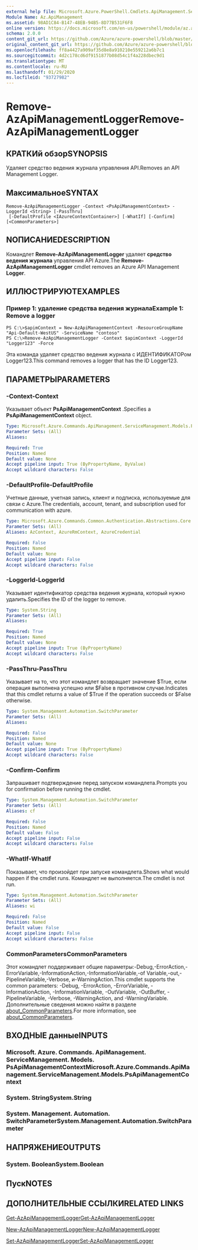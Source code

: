 ```yaml
---
external help file: Microsoft.Azure.PowerShell.Cmdlets.ApiManagement.ServiceManagement.dll-Help.xml
Module Name: Az.ApiManagement
ms.assetid: 98AD1C84-B147-48EB-94B5-8D77B531F6F8
online version: https://docs.microsoft.com/en-us/powershell/module/az.apimanagement/remove-azapimanagementlogger
schema: 2.0.0
content_git_url: https://github.com/Azure/azure-powershell/blob/master/src/ApiManagement/ApiManagement/help/Remove-AzApiManagementLogger.md
original_content_git_url: https://github.com/Azure/azure-powershell/blob/master/src/ApiManagement/ApiManagement/help/Remove-AzApiManagementLogger.md
ms.openlocfilehash: ff8a4427a909af35d8e8a910210e559212a6b7c1
ms.sourcegitcommit: 4d2c178cd6df9151877b08d54c1f4a228dbec9d1
ms.translationtype: MT
ms.contentlocale: ru-RU
ms.lasthandoff: 01/29/2020
ms.locfileid: "93727982"
---
```

# <span data-ttu-id="5a682-101">Remove-AzApiManagementLogger</span><span class="sxs-lookup"><span data-stu-id="5a682-101">Remove-AzApiManagementLogger</span></span>

## <span data-ttu-id="5a682-102">КРАТКИй обзор</span><span class="sxs-lookup"><span data-stu-id="5a682-102">SYNOPSIS</span></span>
<span data-ttu-id="5a682-103">Удаляет средство ведения журнала управления API.</span><span class="sxs-lookup"><span data-stu-id="5a682-103">Removes an API Management Logger.</span></span>

## <span data-ttu-id="5a682-104">Максимальное</span><span class="sxs-lookup"><span data-stu-id="5a682-104">SYNTAX</span></span>

```
Remove-AzApiManagementLogger -Context <PsApiManagementContext> -LoggerId <String> [-PassThru]
 [-DefaultProfile <IAzureContextContainer>] [-WhatIf] [-Confirm] [<CommonParameters>]
```

## <span data-ttu-id="5a682-105">NОПИСАНИЕ</span><span class="sxs-lookup"><span data-stu-id="5a682-105">DESCRIPTION</span></span>
<span data-ttu-id="5a682-106">Командлет **Remove-AzApiManagementLogger** удаляет **средство ведения журнала** управления API Azure.</span><span class="sxs-lookup"><span data-stu-id="5a682-106">The **Remove-AzApiManagementLogger** cmdlet removes an Azure API Management **Logger**.</span></span>

## <span data-ttu-id="5a682-107">ИЛЛЮСТРИРУЮТ</span><span class="sxs-lookup"><span data-stu-id="5a682-107">EXAMPLES</span></span>

### <span data-ttu-id="5a682-108">Пример 1: удаление средства ведения журнала</span><span class="sxs-lookup"><span data-stu-id="5a682-108">Example 1: Remove a logger</span></span>
```
PS C:\>$apimContext = New-AzApiManagementContext -ResourceGroupName "Api-Default-WestUS" -ServiceName "contoso"
PS C:\>Remove-AzApiManagementLogger -Context $apimContext -LoggerId "Logger123" -Force
```

<span data-ttu-id="5a682-109">Эта команда удаляет средство ведения журнала с ИДЕНТИФИКАТОРом Logger123.</span><span class="sxs-lookup"><span data-stu-id="5a682-109">This command removes a logger that has the ID Logger123.</span></span>

## <span data-ttu-id="5a682-110">ПАРАМЕТРЫ</span><span class="sxs-lookup"><span data-stu-id="5a682-110">PARAMETERS</span></span>

### <span data-ttu-id="5a682-111">-Context</span><span class="sxs-lookup"><span data-stu-id="5a682-111">-Context</span></span>
<span data-ttu-id="5a682-112">Указывает объект **PsApiManagementContext** .</span><span class="sxs-lookup"><span data-stu-id="5a682-112">Specifies a **PsApiManagementContext** object.</span></span>

```yaml
Type: Microsoft.Azure.Commands.ApiManagement.ServiceManagement.Models.PsApiManagementContext
Parameter Sets: (All)
Aliases:

Required: True
Position: Named
Default value: None
Accept pipeline input: True (ByPropertyName, ByValue)
Accept wildcard characters: False
```

### <span data-ttu-id="5a682-113">-DefaultProfile</span><span class="sxs-lookup"><span data-stu-id="5a682-113">-DefaultProfile</span></span>
<span data-ttu-id="5a682-114">Учетные данные, учетная запись, клиент и подписка, используемые для связи с Azure.</span><span class="sxs-lookup"><span data-stu-id="5a682-114">The credentials, account, tenant, and subscription used for communication with azure.</span></span>

```yaml
Type: Microsoft.Azure.Commands.Common.Authentication.Abstractions.Core.IAzureContextContainer
Parameter Sets: (All)
Aliases: AzContext, AzureRmContext, AzureCredential

Required: False
Position: Named
Default value: None
Accept pipeline input: False
Accept wildcard characters: False
```

### <span data-ttu-id="5a682-115">-LoggerId</span><span class="sxs-lookup"><span data-stu-id="5a682-115">-LoggerId</span></span>
<span data-ttu-id="5a682-116">Указывает идентификатор средства ведения журнала, который нужно удалить.</span><span class="sxs-lookup"><span data-stu-id="5a682-116">Specifies the ID of the logger to remove.</span></span>

```yaml
Type: System.String
Parameter Sets: (All)
Aliases:

Required: True
Position: Named
Default value: None
Accept pipeline input: True (ByPropertyName)
Accept wildcard characters: False
```

### <span data-ttu-id="5a682-117">-PassThru</span><span class="sxs-lookup"><span data-stu-id="5a682-117">-PassThru</span></span>
<span data-ttu-id="5a682-118">Указывает на то, что этот командлет возвращает значение $True, если операция выполнена успешно или $False в противном случае.</span><span class="sxs-lookup"><span data-stu-id="5a682-118">Indicates that this cmdlet returns a value of $True if the operation succeeds or $False otherwise.</span></span>

```yaml
Type: System.Management.Automation.SwitchParameter
Parameter Sets: (All)
Aliases:

Required: False
Position: Named
Default value: None
Accept pipeline input: True (ByPropertyName)
Accept wildcard characters: False
```

### <span data-ttu-id="5a682-119">-Confirm</span><span class="sxs-lookup"><span data-stu-id="5a682-119">-Confirm</span></span>
<span data-ttu-id="5a682-120">Запрашивает подтверждение перед запуском командлета.</span><span class="sxs-lookup"><span data-stu-id="5a682-120">Prompts you for confirmation before running the cmdlet.</span></span>

```yaml
Type: System.Management.Automation.SwitchParameter
Parameter Sets: (All)
Aliases: cf

Required: False
Position: Named
Default value: False
Accept pipeline input: False
Accept wildcard characters: False
```

### <span data-ttu-id="5a682-121">-WhatIf</span><span class="sxs-lookup"><span data-stu-id="5a682-121">-WhatIf</span></span>
<span data-ttu-id="5a682-122">Показывает, что произойдет при запуске командлета.</span><span class="sxs-lookup"><span data-stu-id="5a682-122">Shows what would happen if the cmdlet runs.</span></span>
<span data-ttu-id="5a682-123">Командлет не выполняется.</span><span class="sxs-lookup"><span data-stu-id="5a682-123">The cmdlet is not run.</span></span>

```yaml
Type: System.Management.Automation.SwitchParameter
Parameter Sets: (All)
Aliases: wi

Required: False
Position: Named
Default value: False
Accept pipeline input: False
Accept wildcard characters: False
```

### <span data-ttu-id="5a682-124">CommonParameters</span><span class="sxs-lookup"><span data-stu-id="5a682-124">CommonParameters</span></span>
<span data-ttu-id="5a682-125">Этот командлет поддерживает общие параметры:-Debug,-ErrorAction,-ErrorVariable,-InformationAction,-InformationVariable,-of Variable,-out,-PipelineVariable,-Verbose, и-WarningAction.</span><span class="sxs-lookup"><span data-stu-id="5a682-125">This cmdlet supports the common parameters: -Debug, -ErrorAction, -ErrorVariable, -InformationAction, -InformationVariable, -OutVariable, -OutBuffer, -PipelineVariable, -Verbose, -WarningAction, and -WarningVariable.</span></span> <span data-ttu-id="5a682-126">Дополнительные сведения можно найти в разделе [about_CommonParameters](https://go.microsoft.com/fwlink/?LinkID=113216).</span><span class="sxs-lookup"><span data-stu-id="5a682-126">For more information, see [about_CommonParameters](https://go.microsoft.com/fwlink/?LinkID=113216).</span></span>

## <span data-ttu-id="5a682-127">ВХОДНЫЕ данные</span><span class="sxs-lookup"><span data-stu-id="5a682-127">INPUTS</span></span>

### <span data-ttu-id="5a682-128">Microsoft. Azure. Commands. ApiManagement. ServiceManagement. Models. PsApiManagementContext</span><span class="sxs-lookup"><span data-stu-id="5a682-128">Microsoft.Azure.Commands.ApiManagement.ServiceManagement.Models.PsApiManagementContext</span></span>

### <span data-ttu-id="5a682-129">System. String</span><span class="sxs-lookup"><span data-stu-id="5a682-129">System.String</span></span>

### <span data-ttu-id="5a682-130">System. Management. Automation. SwitchParameter</span><span class="sxs-lookup"><span data-stu-id="5a682-130">System.Management.Automation.SwitchParameter</span></span>

## <span data-ttu-id="5a682-131">НАПРЯЖЕНИЕ</span><span class="sxs-lookup"><span data-stu-id="5a682-131">OUTPUTS</span></span>

### <span data-ttu-id="5a682-132">System. Boolean</span><span class="sxs-lookup"><span data-stu-id="5a682-132">System.Boolean</span></span>

## <span data-ttu-id="5a682-133">Пуск</span><span class="sxs-lookup"><span data-stu-id="5a682-133">NOTES</span></span>

## <span data-ttu-id="5a682-134">ДОПОЛНИТЕЛЬНЫЕ ССЫЛКИ</span><span class="sxs-lookup"><span data-stu-id="5a682-134">RELATED LINKS</span></span>

[<span data-ttu-id="5a682-135">Get-AzApiManagementLogger</span><span class="sxs-lookup"><span data-stu-id="5a682-135">Get-AzApiManagementLogger</span></span>](./Get-AzApiManagementLogger.md)

[<span data-ttu-id="5a682-136">New-AzApiManagementLogger</span><span class="sxs-lookup"><span data-stu-id="5a682-136">New-AzApiManagementLogger</span></span>](./New-AzApiManagementLogger.md)

[<span data-ttu-id="5a682-137">Set-AzApiManagementLogger</span><span class="sxs-lookup"><span data-stu-id="5a682-137">Set-AzApiManagementLogger</span></span>](./Set-AzApiManagementLogger.md)


